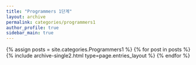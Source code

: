 ```yaml
---
title: "Programmers 1단계"
layout: archive
permalink: categories/programmers1
author_profile: true
sidebar_main: true
---
```


{% assign posts = site.categories.Programmers1 %}
{% for post in posts %} {% include archive-single2.html type=page.entries_layout %} {% endfor %}
